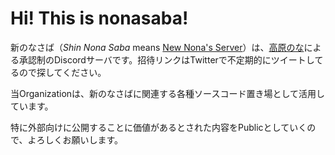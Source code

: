 # Hi! This is **nonasaba**!
新のなさば（*Shin Nona Saba* means <u>New Nona's Server</u>）は、[高原のな](https://github.com/nona-takahara)による承認制のDiscordサーバです。招待リンクはTwitterで不定期的にツイートしてるので探してください。

当Organizationは、新のなさばに関連する各種ソースコード置き場として活用しています。

特に外部向けに公開することに価値があるとされた内容をPublicとしていくので、よろしくお願いします。